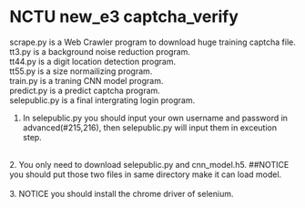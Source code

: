 # NCTU new_e3 captcha_verify

scrape.py is a Web Crawler program to download huge training captcha file.<br>
tt3.py is a background noise reduction program.<br>
tt44.py is a digit location detection program.<br>
tt55.py is a size normailizing program.<br>
train.py is a traning CNN model program.<br>
predict.py is a predict captcha program.<br>
selepublic.py is a final intergrating login program.<br>

1. In selepublic.py you should input your own username and password in advanced(#215,216), then selepublic.py will input them in exceution step.<br>
<br>
2. You only need to download selepublic.py and cnn_model.h5. ##NOTICE you should put those two files in same directory make it can load model. <br>
<br>
3. NOTICE you should install the chrome driver of selenium.<br>
